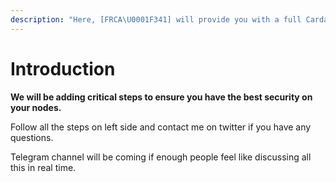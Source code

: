 ```yaml
---
description: "Here, [FRCA\U0001F341] will provide you with a full Cardano Stake Pool guide with the help of Coincashew guide as a source."
---
```


# Introduction

**We will be adding critical steps to ensure you have the best security on your nodes.**

Follow all the steps on left side and contact me on twitter if you have any questions.

Telegram channel will be coming if enough people feel like discussing all this in real time.



